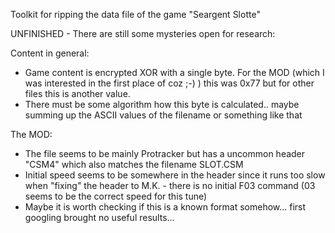 Toolkit for ripping the data file of the game 
"Seargent Slotte"


UNFINISHED - There are still some mysteries open for research:


Content in general:
- Game content is encrypted XOR with a single byte.
  For the MOD (which I was interested in the first place of coz ;-) )
  this was 0x77 but for other files this is another value.
- There must be some algorithm how this byte is calculated.. maybe summing
  up the ASCII values of the filename or something like that


  
The MOD:
- The file seems to be mainly Protracker but has a uncommon header 
  "CSM4" which also matches the filename SLOT.CSM
- Initial speed seems to be somewhere in the header since it runs too
  slow when "fixing" the header to M.K. - there is no initial F03 command
  (03 seems to be the correct speed for this tune)
- Maybe it is worth checking if this is a known format somehow... first
  googling brought no useful results...

